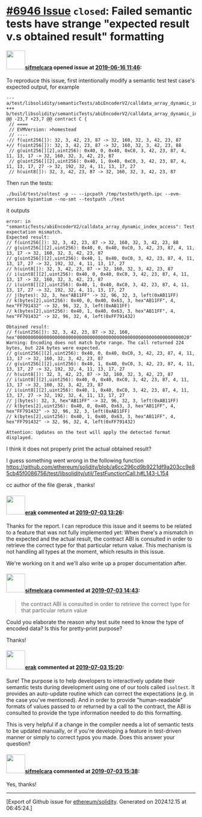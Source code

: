 # [\#6946 Issue](https://github.com/ethereum/solidity/issues/6946) `closed`: Failed semantic tests have strange "expected result v.s obtained result" formatting

#### <img src="https://avatars.githubusercontent.com/u/10496191?v=4" width="50">[sifmelcara](https://github.com/sifmelcara) opened issue at [2019-06-16 11:46](https://github.com/ethereum/solidity/issues/6946):

To reproduce this issue, first intentionally modify a semantic test test case's expected output, for example
```
--- a/test/libsolidity/semanticTests/abiEncoderV2/calldata_array_dynamic_index_access.sol
+++ b/test/libsolidity/semanticTests/abiEncoderV2/calldata_array_dynamic_index_access.sol
@@ -23,7 +23,7 @@ contract C {
 // ====
 // EVMVersion: >homestead
 // ----
-// f(uint256[]): 32, 3, 42, 23, 87 -> 32, 160, 32, 3, 42, 23, 87
+// f(uint256[]): 32, 3, 42, 23, 87 -> 32, 160, 32, 3, 42, 23, 88
 // g(uint256[][2],uint256): 0x40, 0, 0x40, 0xC0, 3, 42, 23, 87, 4, 11, 13, 17 -> 32, 160, 32, 3, 42, 23, 87
 // g(uint256[][2],uint256): 0x40, 1, 0x40, 0xC0, 3, 42, 23, 87, 4, 11, 13, 17, 27 -> 32, 192, 32, 4, 11, 13, 17, 27
 // h(uint8[]): 32, 3, 42, 23, 87 -> 32, 160, 32, 3, 42, 23, 87
```

Then run the tests:
```
./build/test/soltest -p -- --ipcpath /tmp/testeth/geth.ipc --evm-version byzantium --no-smt --testpath ./test
```

it outputs
```
error: in "semanticTests/abiEncoderV2/calldata_array_dynamic_index_access": Test expectation mismatch.
Expected result:
// f(uint256[]): 32, 3, 42, 23, 87 -> 32, 160, 32, 3, 42, 23, 88
// g(uint256[][2],uint256): 0x40, 0, 0x40, 0xC0, 3, 42, 23, 87, 4, 11, 13, 17 -> 32, 160, 32, 3, 42, 23, 87
// g(uint256[][2],uint256): 0x40, 1, 0x40, 0xC0, 3, 42, 23, 87, 4, 11, 13, 17, 27 -> 32, 192, 32, 4, 11, 13, 17, 27
// h(uint8[]): 32, 3, 42, 23, 87 -> 32, 160, 32, 3, 42, 23, 87
// i(uint8[][2],uint256): 0x40, 0, 0x40, 0xC0, 3, 42, 23, 87, 4, 11, 13, 17 -> 32, 160, 32, 3, 42, 23, 87
// i(uint8[][2],uint256): 0x40, 1, 0x40, 0xC0, 3, 42, 23, 87, 4, 11, 13, 17, 27 -> 32, 192, 32, 4, 11, 13, 17, 27
// j(bytes): 32, 3, hex"AB11FF" -> 32, 96, 32, 3, left(0xAB11FF)
// k(bytes[2],uint256): 0x40, 0, 0x40, 0x63, 3, hex"AB11FF", 4, hex"FF791432" -> 32, 96, 32, 3, left(0xAB11FF)
// k(bytes[2],uint256): 0x40, 1, 0x40, 0x63, 3, hex"AB11FF", 4, hex"FF791432" -> 32, 96, 32, 4, left(0xFF791432)

Obtained result:
// f(uint256[]): 32, 3, 42, 23, 87 -> 32, 160, hex"0000000000000000000000000000000000000000000000000000000000000020"
Warning: Encoding does not match byte range. The call returned 224 bytes, but 224 bytes were expected.
// g(uint256[][2],uint256): 0x40, 0, 0x40, 0xC0, 3, 42, 23, 87, 4, 11, 13, 17 -> 32, 160, 32, 3, 42, 23, 87
// g(uint256[][2],uint256): 0x40, 1, 0x40, 0xC0, 3, 42, 23, 87, 4, 11, 13, 17, 27 -> 32, 192, 32, 4, 11, 13, 17, 27
// h(uint8[]): 32, 3, 42, 23, 87 -> 32, 160, 32, 3, 42, 23, 87
// i(uint8[][2],uint256): 0x40, 0, 0x40, 0xC0, 3, 42, 23, 87, 4, 11, 13, 17 -> 32, 160, 32, 3, 42, 23, 87
// i(uint8[][2],uint256): 0x40, 1, 0x40, 0xC0, 3, 42, 23, 87, 4, 11, 13, 17, 27 -> 32, 192, 32, 4, 11, 13, 17, 27
// j(bytes): 32, 3, hex"AB11FF" -> 32, 96, 32, 3, left(0xAB11FF)
// k(bytes[2],uint256): 0x40, 0, 0x40, 0x63, 3, hex"AB11FF", 4, hex"FF791432" -> 32, 96, 32, 3, left(0xAB11FF)
// k(bytes[2],uint256): 0x40, 1, 0x40, 0x63, 3, hex"AB11FF", 4, hex"FF791432" -> 32, 96, 32, 4, left(0xFF791432)

Attention: Updates on the test will apply the detected format displayed.

```
I think it does not properly print the actual obtained result?


I guess something went wrong in the following function
https://github.com/ethereum/solidity/blob/a6cc296cd9b9221df9a203cc9e85cb45f0086756/test/libsolidity/util/TestFunctionCall.h#L143-L154

cc author of the file @erak , thanks!

#### <img src="https://avatars.githubusercontent.com/u/20012009?u=61e903cf16bc5f3353db1d571401e2e71b6f61ed&v=4" width="50">[erak](https://github.com/erak) commented at [2019-07-03 13:26](https://github.com/ethereum/solidity/issues/6946#issuecomment-508092041):

Thanks for the report. I can reproduce this issue and it seems to be related to a feature that was not fully implemented yet: When there's a mismatch in the expected and the actual result, the contract ABI is consulted in order to retrieve the correct type for that particular return value. This mechanism is not handling all types at the moment, which results in this issue. 

We're working on it and we'll also write up a proper documentation after.

#### <img src="https://avatars.githubusercontent.com/u/10496191?v=4" width="50">[sifmelcara](https://github.com/sifmelcara) commented at [2019-07-03 14:43](https://github.com/ethereum/solidity/issues/6946#issuecomment-508123917):

> the contract ABI is consulted in order to retrieve the correct type for that particular return value

Could you elaborate the reason why test suite need to know the type of encoded data? Is this for pretty-print purpose?

Thanks!

#### <img src="https://avatars.githubusercontent.com/u/20012009?u=61e903cf16bc5f3353db1d571401e2e71b6f61ed&v=4" width="50">[erak](https://github.com/erak) commented at [2019-07-03 15:20](https://github.com/ethereum/solidity/issues/6946#issuecomment-508139201):

Sure! The purpose is to help developers to interactively update their semantic tests during development using one of our tools called `isoltest`. It provides an auto-update routine which can correct the expectations (e.g. in the case you've mentioned). And in order to provide "human-readable" formats of values passed to or returned by a call to the contract, the ABI is consulted to provide the type information needed to do this formatting.

This is very helpful if a change in the compiler needs a lot of semantic tests to be updated manually, or if you're developing a feature in test-driven manner or simply to correct typos you made. Does this answer your question?

#### <img src="https://avatars.githubusercontent.com/u/10496191?v=4" width="50">[sifmelcara](https://github.com/sifmelcara) commented at [2019-07-03 15:38](https://github.com/ethereum/solidity/issues/6946#issuecomment-508146282):

Yes, thanks!


-------------------------------------------------------------------------------



[Export of Github issue for [ethereum/solidity](https://github.com/ethereum/solidity). Generated on 2024.12.15 at 06:45:24.]
